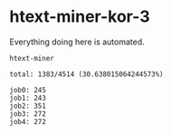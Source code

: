 # htext-miner-kor-3

Everything doing here is automated.

```
htext-miner

total: 1383/4514 (30.638015064244573%)

job0: 245
job1: 243
job2: 351
job3: 272
job4: 272
```